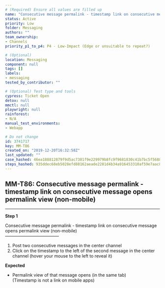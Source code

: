 ```yaml
---
# (Required) Ensure all values are filled up
name: "Consecutive message permalink - timestamp link on consecutive message opens permalink view (non-mobile)"
status: Active
priority: Low
folder: Messaging
authors: ""
team_ownership:
- Channels
priority_p1_to_p4: P4 - Low-Impact (Edge or unsuitable to repeat?)

# (Optional)
location: Messaging
component: null
tags: []
labels:
- messaging
tested_by_contributor: ""

# (Optional) Test type and tools
cypress: Ticket Open
detox: null
mmctl: null
playwright: null
rainforest:
- N/A
manual_test_environments:
- Webapp

# Do not change
id: 3741717
key: MM-T86
created_on: "2019-12-20T16:32:58Z"
last_updated: ""
case_hashed: 46ea188812879f9d5ac7301f9e229979b8fc9f9681830c41b7bc5f5688f9b5201558225cdf3ae376add97d0f8986b063
steps_hashed: 935ddec68eb5028efd88162aeade2281d4b34a916453310af59e7aac851506d0090b5859f023ddfea5ed9609b5b3f9fd
---
```


<!-- (Auto-generated) Based on frontmatter's "key" and "name" -->

## MM-T86: Consecutive message permalink - timestamp link on consecutive message opens permalink view (non-mobile)

---

**Step 1**

Consecutive message permalink - timestamp link on consecutive message opens permalink view (non-mobile)\
–––––––––––––––––––––––––

1. Post two consecutive messages in the center channel
2. Click on the timestamp to the left of the second message in the center channel (hover your mouse to the left to reveal it)

**Expected**

- Permalink view of that message opens (in the same tab)\
  (Timestamp is not a link on mobile apps)

